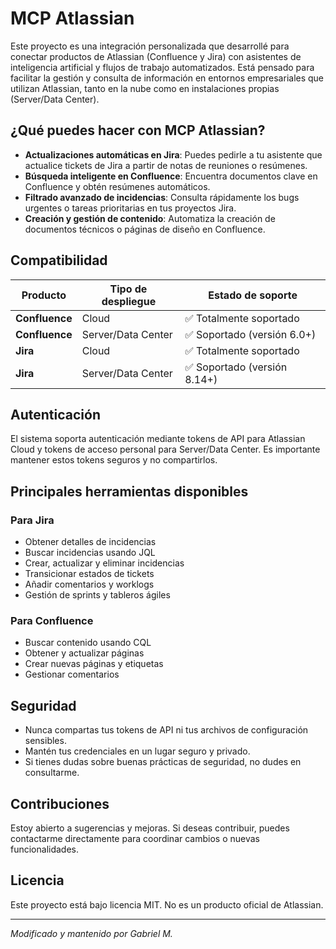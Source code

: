 # MCP Atlassian

Este proyecto es una integración personalizada que desarrollé para conectar productos de Atlassian (Confluence y Jira) con asistentes de inteligencia artificial y flujos de trabajo automatizados. Está pensado para facilitar la gestión y consulta de información en entornos empresariales que utilizan Atlassian, tanto en la nube como en instalaciones propias (Server/Data Center).

## ¿Qué puedes hacer con MCP Atlassian?

- **Actualizaciones automáticas en Jira**: Puedes pedirle a tu asistente que actualice tickets de Jira a partir de notas de reuniones o resúmenes.
- **Búsqueda inteligente en Confluence**: Encuentra documentos clave en Confluence y obtén resúmenes automáticos.
- **Filtrado avanzado de incidencias**: Consulta rápidamente los bugs urgentes o tareas prioritarias en tus proyectos Jira.
- **Creación y gestión de contenido**: Automatiza la creación de documentos técnicos o páginas de diseño en Confluence.

## Compatibilidad

| Producto        | Tipo de despliegue        | Estado de soporte           |
|----------------|--------------------------|-----------------------------|
| **Confluence** | Cloud                    | ✅ Totalmente soportado      |
| **Confluence** | Server/Data Center       | ✅ Soportado (versión 6.0+)  |
| **Jira**       | Cloud                    | ✅ Totalmente soportado      |
| **Jira**       | Server/Data Center       | ✅ Soportado (versión 8.14+) |

## Autenticación

El sistema soporta autenticación mediante tokens de API para Atlassian Cloud y tokens de acceso personal para Server/Data Center. Es importante mantener estos tokens seguros y no compartirlos.

## Principales herramientas disponibles

### Para Jira
- Obtener detalles de incidencias
- Buscar incidencias usando JQL
- Crear, actualizar y eliminar incidencias
- Transicionar estados de tickets
- Añadir comentarios y worklogs
- Gestión de sprints y tableros ágiles

### Para Confluence
- Buscar contenido usando CQL
- Obtener y actualizar páginas
- Crear nuevas páginas y etiquetas
- Gestionar comentarios

## Seguridad

- Nunca compartas tus tokens de API ni tus archivos de configuración sensibles.
- Mantén tus credenciales en un lugar seguro y privado.
- Si tienes dudas sobre buenas prácticas de seguridad, no dudes en consultarme.

## Contribuciones

Estoy abierto a sugerencias y mejoras. Si deseas contribuir, puedes contactarme directamente para coordinar cambios o nuevas funcionalidades.

## Licencia

Este proyecto está bajo licencia MIT. No es un producto oficial de Atlassian.

---

*Modificado y mantenido por  Gabriel M.*
